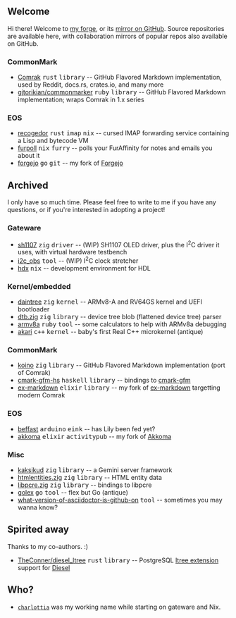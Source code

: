 ## Welcome

Hi there!  Welcome to [my forge](https://hrzn.ee/kivikakk), or its [mirror on
GitHub](https://github.com/kivikakk).  Source repositories are available here,
with collaboration mirrors of popular repos also available on GitHub.


### CommonMark

* [Comrak](https://hrzn.ee/kivikakk/comrak) <kbd>rust</kbd> <kbd>library</kbd> -- GitHub Flavored Markdown implementation, used by Reddit, docs.rs, crates.io, and many more
* [gjtorikian/commonmarker](https://github.com/gjtorikian/commonmarker) <kbd>ruby</kbd> <kbd>library</kbd> -- GitHub Flavored Markdown implementation; wraps Comrak in 1.x series

### EOS

* [recogedor](https://hrzn.ee/kivikakk/recogedor) <kbd>rust</kbd> <kbd>imap</kbd> <kbd>nix</kbd> -- cursed IMAP forwarding service containing a Lisp and bytecode VM
* [furpoll](https://hrzn.ee/kivikakk/furpoll) <kbd>nix</kbd> <kbd>furry</kbd> -- polls your FurAffinity for notes and emails you about it
* [forgejo](https://hrzn.ee/kivikakk/forgejo) <kbd>go</kbd> <kbd>git</kbd> -- my fork of [Forgejo](https://codeberg.org/forgejo/forgejo)


## Archived

I only have so much time. Please feel free to write to me if you have any questions, or if you're interested in adopting a project!

### Gateware

* [sh1107](https://hrzn.ee/kivikakk/sh1107) <kbd>zig</kbd> <kbd>driver</kbd> -- (WIP) SH1107 OLED driver, plus the I<sup>2</sup>C driver it uses, with virtual hardware testbench
* [i2c_obs](https://hrzn.ee/kivikakk/i2c_obs) <kbd>tool</kbd> -- (WIP) I<sup>2</sup>C clock stretcher
* [hdx](https://hrzn.ee/kivikakk/hdx) <kbd>nix</kbd> -- development environment for HDL

### Kernel/embedded

* [daintree](https://hrzn.ee/kivikakk/daintree) <kbd>zig</kbd> <kbd>kernel</kbd> -- ARMv8-A and RV64GS kernel and UEFI bootloader
* [dtb.zig](https://hrzn.ee/kivikakk/dtb.zig) <kbd>zig</kbd> <kbd>library</kbd> -- device tree blob (flattened device tree) parser
* [armv8a](https://hrzn.ee/kivikakk/armv8a) <kbd>ruby</kbd> <kbd>tool</kbd> -- some calculators to help with ARMv8a debugging
* [akari](https://hrzn.ee/kivikakk/akari) <kbd>c++</kbd> <kbd>kernel</kbd> -- baby's first Real C++ microkernel (antique)

### CommonMark

* [koino](https://hrzn.ee/kivikakk/koino) <kbd>zig</kbd> <kbd>library</kbd> -- GitHub Flavored Markdown implementation (port of Comrak)
* [cmark-gfm-hs](https://hrzn.ee/kivikakk/cmark-gfm-hs) <kbd>haskell</kbd> <kbd>library</kbd> -- bindings to [cmark-gfm](https://github.com/github/cmark-gfm)
* [ex-markdown](https://hrzn.ee/kivikakk/ex-markdown) <kbd>elixir</kbd> <kbd>library</kbd> -- my fork of [ex-markdown](https://gitlab.com/nathanfaucett/ex-markdown) targetting modern Comrak

### EOS

* [beffast](https://hrzn.ee/kivikakk/beffast) <kbd>arduino</kbd> <kbd>eink</kbd> -- has Lily been fed yet?
* [akkoma](https://hrzn.ee/kivikakk/akkoma) <kbd>elixir</kbd> <kbd>activitypub</kbd> -- my fork of [Akkoma](https://akkoma.dev/AkkomaGang/akkoma/)

### Misc

* [kaksikud](https://hrzn.ee/kivikakk/kaksikud) <kbd>zig</kbd> <kbd>library</kbd> -- a Gemini server framework
* [htmlentities.zig](https://hrzn.ee/kivikakk/htmlentities.zig) <kbd>zig</kbd> <kbd>library</kbd> -- HTML entity data
* [libpcre.zig](https://hrzn.ee/kivikakk/libpcre.zig) <kbd>zig</kbd> <kbd>library</kbd> -- bindings to libpcre
* [golex](https://hrzn.ee/kivikakk/golex) <kbd>go</kbd> <kbd>tool</kbd> -- flex but Go (antique)
* [what-version-of-asciidoctor-is-github-on](https://github.com/kivikakk/what-version-of-asciidoctor-is-github-on#readme) <kbd>tool</kbd> -- sometimes you may wanna know?


## Spirited away

Thanks to my co-authors. :)

* [TheConner/diesel_ltree](https://github.com/TheConner/diesel_ltree) <kbd>rust</kbd> <kbd>library</kbd> -- PostgreSQL [ltree extension](https://www.postgresql.org/docs/current/ltree.html) support for [Diesel](https://diesel.rs/)


## Who?

* [`charlottia`](https://github.com/charlottia) was my working name while starting on gateware and Nix.
